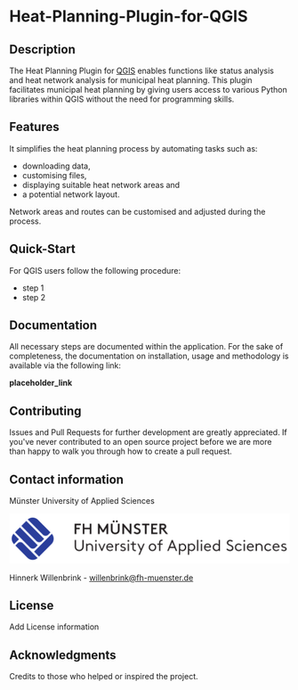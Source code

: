 # Heat-Planning-Plugin-for-QGIS

## Description
The Heat Planning Plugin for [QGIS](https://qgis.org/) enables functions like status analysis and heat network analysis for municipal heat planning. This plugin facilitates municipal heat planning by giving users access to various Python libraries within QGIS without the need for programming skills.

## Features

It simplifies the heat planning process by automating tasks such as:
* downloading data, 
* customising files,
* displaying suitable heat network areas and 
* a potential network layout.

Network areas and routes can be customised and adjusted during the process.

## Quick-Start

For QGIS users follow the following procedure:
- step 1
- step 2

## Documentation

All necessary steps are documented within the application. For the sake of completeness, the documentation on installation, usage and methodology is available via the following link:

**placeholder_link**

## Contributing

Issues and Pull Requests for further development are greatly appreciated. If you've never contributed to an open source project before we are more than happy to walk you through how to create a pull request.

## Contact information
Münster University of Applied Sciences

![fh_logo_png](/docs/images/readme/fh_logo.png)

Hinnerk Willenbrink - willenbrink@fh-muenster.de

## License

Add License information

## Acknowledgments

Credits to those who helped or inspired the project.

